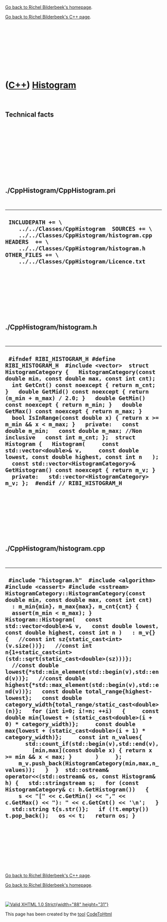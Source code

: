 [Go back to Richel Bilderbeek's homepage](index.htm).

[Go back to Richel Bilderbeek's C++ page](Cpp.htm).

 

 

 

 

 

([C++](Cpp.htm)) [Histogram](CppHistogram.htm)
==============================================

 

Technical facts
---------------

 

 

 

 

 

 

./CppHistogram/CppHistogram.pri
-------------------------------

 

  --------------------------------------------------------------------------------------------------------------------------------------------------------------------------------------------------------------------------------------
  ` INCLUDEPATH += \     ../../Classes/CppHistogram  SOURCES += \     ../../Classes/CppHistogram/histogram.cpp  HEADERS  += \     ../../Classes/CppHistogram/histogram.h  OTHER_FILES += \     ../../Classes/CppHistogram/Licence.txt`
  --------------------------------------------------------------------------------------------------------------------------------------------------------------------------------------------------------------------------------------

 

 

 

 

 

./CppHistogram/histogram.h
--------------------------

 

  ---------------------------------------------------------------------------------------------------------------------------------------------------------------------------------------------------------------------------------------------------------------------------------------------------------------------------------------------------------------------------------------------------------------------------------------------------------------------------------------------------------------------------------------------------------------------------------------------------------------------------------------------------------------------------------------------------------------------------------------------------------------------------------------------------------------------------------------------------------------------------------
  ` #ifndef RIBI_HISTOGRAM_H #define RIBI_HISTOGRAM_H  #include <vector>  struct HistogramCategory {   HistogramCategory(const double min, const double max, const int cnt);   int GetCnt() const noexcept { return m_cnt; }   double GetMid() const noexcept { return (m_min + m_max) / 2.0; }   double GetMin() const noexcept { return m_min; }   double GetMax() const noexcept { return m_max; }   bool IsInRange(const double x) { return x >= m_min && x < m_max; }   private:   const double m_min;   const double m_max; //Non inclusive   const int m_cnt; };  struct Histogram {   Histogram(     const std::vector<double>& v,     const double lowest, const double highest, const int n   );   const std::vector<HistogramCategory>& GetHistogram() const noexcept { return m_v; }   private:   std::vector<HistogramCategory> m_v; };  #endif // RIBI_HISTOGRAM_H`
  ---------------------------------------------------------------------------------------------------------------------------------------------------------------------------------------------------------------------------------------------------------------------------------------------------------------------------------------------------------------------------------------------------------------------------------------------------------------------------------------------------------------------------------------------------------------------------------------------------------------------------------------------------------------------------------------------------------------------------------------------------------------------------------------------------------------------------------------------------------------------------------

 

 

 

 

 

./CppHistogram/histogram.cpp
----------------------------

 

  --------------------------------------------------------------------------------------------------------------------------------------------------------------------------------------------------------------------------------------------------------------------------------------------------------------------------------------------------------------------------------------------------------------------------------------------------------------------------------------------------------------------------------------------------------------------------------------------------------------------------------------------------------------------------------------------------------------------------------------------------------------------------------------------------------------------------------------------------------------------------------------------------------------------------------------------------------------------------------------------------------------------------------------------------------------------------------------------------------------------------------------------------------------------------------------------------------------------------------------------------------------------------------------------------------------------------------------------------------------------------------------------------------------------------------------------------------------------------------------------------------------------
  ` #include "histogram.h"  #include <algorithm> #include <cassert> #include <sstream>  HistogramCategory::HistogramCategory(const double min, const double max, const int cnt)   : m_min{min}, m_max{max}, m_cnt{cnt} {   assert(m_min < m_max); }   Histogram::Histogram(   const std::vector<double>& v,   const double lowest, const double highest, const int n )   : m_v{} {   //const int sz{static_cast<int>(v.size())};   //const int n{1+static_cast<int>(std::sqrt(static_cast<double>(sz)))};   //const double lowest{*std::min_element(std::begin(v),std::end(v))};   //const double highest{*std::max_element(std::begin(v),std::end(v))};   const double total_range{highest-lowest};   const double category_width{total_range/static_cast<double>(n)};   for (int i=0; i!=n; ++i)   {     const double min{lowest + (static_cast<double>(i + 0) * category_width)};     const double max{lowest + (static_cast<double>(i + 1) * category_width)};     const int n_values{       std::count_if(std::begin(v),std::end(v),         [min,max](const double x) { return x >= min && x < max; }       )     };     m_v.push_back(HistogramCategory(min,max,n_values));   }  }  std::ostream& operator<<(std::ostream& os, const Histogram& h) {   std::stringstream s;   for (const HistogramCategory& c: h.GetHistogram())   {     s << "[" << c.GetMin() << "," << c.GetMax() << "): " << c.GetCnt() << '\n';   }   std::string t{s.str()};   if (!t.empty()) t.pop_back();   os << t;   return os; }`
  --------------------------------------------------------------------------------------------------------------------------------------------------------------------------------------------------------------------------------------------------------------------------------------------------------------------------------------------------------------------------------------------------------------------------------------------------------------------------------------------------------------------------------------------------------------------------------------------------------------------------------------------------------------------------------------------------------------------------------------------------------------------------------------------------------------------------------------------------------------------------------------------------------------------------------------------------------------------------------------------------------------------------------------------------------------------------------------------------------------------------------------------------------------------------------------------------------------------------------------------------------------------------------------------------------------------------------------------------------------------------------------------------------------------------------------------------------------------------------------------------------------------

 

 

 

 

 

[Go back to Richel Bilderbeek's C++ page](Cpp.htm).

[Go back to Richel Bilderbeek's homepage](index.htm).

 

[![Valid XHTML 1.0 Strict](valid-xhtml10.png){width="88"
height="31"}](http://validator.w3.org/check?uri=referer)

This page has been created by the [tool](Tools.htm)
[CodeToHtml](ToolCodeToHtml.htm)
